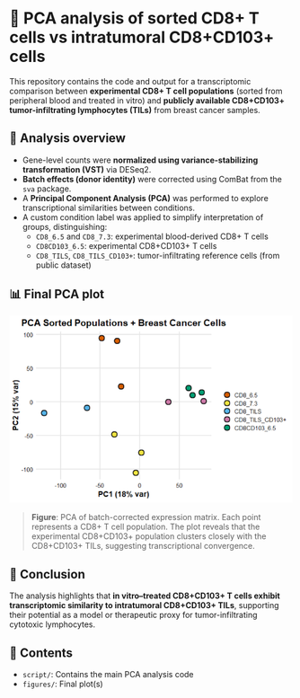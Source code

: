 # 🧬 PCA analysis of sorted CD8+ T cells vs intratumoral CD8+CD103+ cells

This repository contains the code and output for a transcriptomic comparison between **experimental CD8+ T cell populations** (sorted from peripheral blood and treated in vitro) and **publicly available CD8+CD103+ tumor-infiltrating lymphocytes (TILs)** from breast cancer samples.

## 🔧 Analysis overview

- Gene-level counts were **normalized using variance-stabilizing transformation (VST)** via DESeq2.
- **Batch effects (donor identity)** were corrected using ComBat from the `sva` package.
- A **Principal Component Analysis (PCA)** was performed to explore transcriptional similarities between conditions.
- A custom condition label was applied to simplify interpretation of groups, distinguishing:
  - `CD8_6.5` and `CD8_7.3`: experimental blood-derived CD8+ T cells
  - `CD8CD103_6.5`: experimental CD8+CD103+ T cells
  - `CD8_TILS`, `CD8_TILS_CD103+`: tumor-infiltrating reference cells (from public dataset)

## 📊 Final PCA plot

![PCA_plot](figures/PCA_cd8_tils.png)

> **Figure**: PCA of batch-corrected expression matrix. Each point represents a CD8+ T cell population. The plot reveals that the experimental CD8+CD103+ population clusters closely with the CD8+CD103+ TILs, suggesting transcriptional convergence.

## 📌 Conclusion

The analysis highlights that **in vitro–treated CD8+CD103+ T cells exhibit transcriptomic similarity to intratumoral CD8+CD103+ TILs**, supporting their potential as a model or therapeutic proxy for tumor-infiltrating cytotoxic lymphocytes.

## 📁 Contents

- `script/`: Contains the main PCA analysis code
- `figures/`: Final plot(s)

